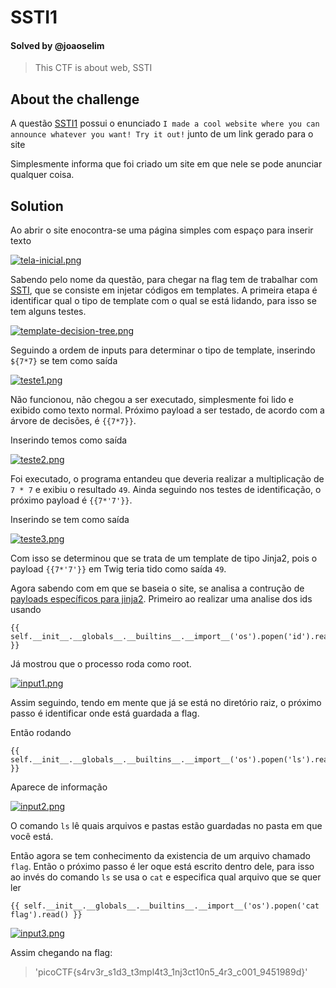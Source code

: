# SSTI1
#### Solved by @joaoselim
> This CTF is about web, SSTI

## About the challenge
A questão [SSTI1](https://play.picoctf.org/practice/challenge/492) possui o enunciado `I made a cool website where you can announce whatever you want! Try it out!` junto de um link gerado para o site

Simplesmente informa que foi criado um site em que nele se pode anunciar qualquer coisa.

## Solution
Ao abrir o site enocontra-se uma página simples com espaço para inserir texto

[![tela-inicial.png](https://i.postimg.cc/Z5QY2rfs/tela-inicial.png)](https://postimg.cc/0zpqJJ17)

Sabendo pelo nome da questão, para chegar na flag tem de trabalhar com [SSTI](https://portswigger.net/web-security/server-side-template-injection#what-is-server-side-template-injection), que se consiste em injetar códigos em templates.
A primeira etapa é identificar qual o tipo de template com o qual se está lidando, para isso se tem alguns testes.

[![template-decision-tree.png](https://i.postimg.cc/RZBLfH18/template-decision-tree.png)](https://postimg.cc/ykLRCWbX)

Seguindo a ordem de inputs para determinar o tipo de template, inserindo `${7*7}` se tem como saída

[![teste1.png](https://i.postimg.cc/mrM4nK1h/teste1.png)](https://postimg.cc/R3M26sRz)

Não funcionou, não chegou a ser executado, simplesmente foi lido e exibido como texto normal. Próximo payload a ser testado, de acordo com a árvore de decisões, é `{{7*7}}`.

Inserindo temos como saída

[![teste2.png](https://i.postimg.cc/nz4Dndgh/teste2.png)](https://postimg.cc/hzGjr0Kk)

Foi executado, o programa entandeu que deveria realizar a multiplicação de `7 * 7` e exibiu o resultado `49`. Ainda seguindo nos testes de identificação, o próximo payload é `{{7*'7'}}`.

Inserindo se tem como saída

[![teste3.png](https://i.postimg.cc/4x144DNM/teste3.png)](https://postimg.cc/v4cw3SnL)

Com isso se determinou que se trata de um template de tipo Jinja2, pois o payload `{{7*'7'}}` em Twig teria tido como saída `49`.

Agora sabendo com em que se baseia o site, se analisa a contrução de [payloads específicos para jinja2](https://github.com/swisskyrepo/PayloadsAllTheThings/blob/bd5b09a85b06e28a1e3fca58323b3629738e5543/Server%20Side%20Template%20Injection/Python.md#jinja2). Primeiro ao realizar uma analise dos ids usando
```
{{ self.__init__.__globals__.__builtins__.__import__('os').popen('id').read() }}
```
Já mostrou que o processo roda como root.

[![input1.png](https://i.postimg.cc/4xwK27tm/input1.png)](https://postimg.cc/9DRFrfLh)

Assim seguindo, tendo em mente que já se está no diretório raiz, o próximo passo é identificar onde está guardada a flag.

Então rodando
```
{{ self.__init__.__globals__.__builtins__.__import__('os').popen('ls').read() }}
```
Aparece de informação

[![input2.png](https://i.postimg.cc/j2VCnzVk/input2.png)](https://postimg.cc/LYTmrg8z)

O comando `ls` lê quais arquivos e pastas estão guardadas no pasta em que você está.

Então agora se tem conhecimento da existencia de um arquivo chamado `flag`. Então o próximo passo é ler oque está escrito dentro dele, para isso ao invés do comando `ls` se usa o `cat` e especifica qual arquivo que se quer ler
```
{{ self.__init__.__globals__.__builtins__.__import__('os').popen('cat flag').read() }}
```
[![input3.png](https://i.postimg.cc/v894FSfR/input3.png)](https://postimg.cc/yW110jLn)

Assim chegando na flag:
>'picoCTF{s4rv3r_s1d3_t3mpl4t3_1nj3ct10n5_4r3_c001_9451989d}'
